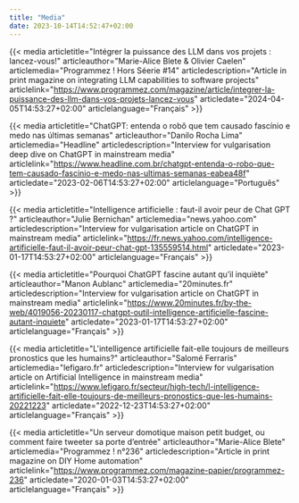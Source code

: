 ```yaml
---
title: "Media"
date: 2023-10-14T14:52:47+02:00
---
```


{{< media articletitle="Intégrer la puissance des LLM dans vos projets : lancez-vous!" articleauthor="Marie-Alice Blete & Olivier Caelen" articlemedia="Programmez ! Hors Séerie #14" articledescription="Article in print magazine on integrating LLM capabilities to software projects" articlelink="https://www.programmez.com/magazine/article/integrer-la-puissance-des-llm-dans-vos-projets-lancez-vous" articledate="2024-04-05T14:53:27+02:00" articlelanguage="Français" >}}

{{< media articletitle="ChatGPT: entenda o robô que tem causado fascínio e medo nas últimas semanas" articleauthor="Danilo Rocha Lima" articlemedia="Headline" articledescription="Interview for vulgarisation deep dive on ChatGPT in mainstream media" articlelink="https://www.headline.com.br/chatgpt-entenda-o-robo-que-tem-causado-fascinio-e-medo-nas-ultimas-semanas-eabea48f" articledate="2023-02-06T14:53:27+02:00" articlelanguage="Português" >}}

{{< media articletitle="Intelligence artificielle : faut-il avoir peur de Chat GPT ?" articleauthor="Julie Bernichan" articlemedia="news.yahoo.com" articledescription="Interview for vulgarisation article on ChatGPT in mainstream media" articlelink="https://fr.news.yahoo.com/intelligence-artificielle-faut-il-avoir-peur-chat-gpt-135559514.html" articledate="2023-01-17T14:53:27+02:00" articlelanguage="Français" >}}

{{< media articletitle="Pourquoi ChatGPT fascine autant qu’il inquiète" articleauthor="Manon Aublanc" articlemedia="20minutes.fr" articledescription="Interview for vulgarisation article on ChatGPT in mainstream media" articlelink="https://www.20minutes.fr/by-the-web/4019056-20230117-chatgpt-outil-intelligence-artificielle-fascine-autant-inquiete" articledate="2023-01-17T14:53:27+02:00" articlelanguage="Français" >}}

{{< media articletitle="L'intelligence artificielle fait-elle toujours de meilleurs pronostics que les humains?" articleauthor="Salomé Ferraris" articlemedia="lefigaro.fr" articledescription="Interview for vulgarisation article on Artificial Intelligence in mainstream media" articlelink="https://www.lefigaro.fr/secteur/high-tech/l-intelligence-artificielle-fait-elle-toujours-de-meilleurs-pronostics-que-les-humains-20221223" articledate="2022-12-23T14:53:27+02:00" articlelanguage="Français" >}}


{{< media articletitle="Un serveur domotique maison petit budget, ou comment faire tweeter sa porte d’entrée" articleauthor="Marie-Alice Blete" articlemedia="Programmez ! n°236" articledescription="Article in print magazine on DIY Home automation" articlelink="https://www.programmez.com/magazine-papier/programmez-236" articledate="2020-01-03T14:53:27+02:00" articlelanguage="Français" >}}